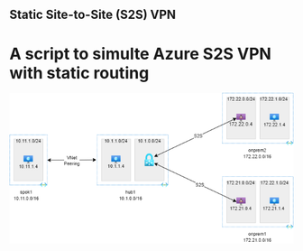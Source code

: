 ## Static Site-to-Site (S2S) VPN 
# A script to simulte Azure S2S VPN with static routing

![s2s-static-vpn.png](/s2s-static-vpn/s2s-static-vpn.png)
